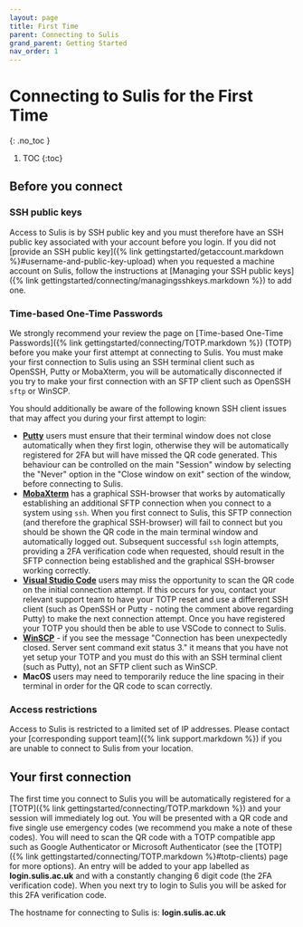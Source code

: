```yaml
---
layout: page
title: First Time
parent: Connecting to Sulis
grand_parent: Getting Started
nav_order: 1
---
```


# Connecting to Sulis for the First Time
{: .no_toc }

1. TOC
{:toc}

## Before you connect

### SSH public keys

Access to Sulis is by SSH public key and you must therefore have an SSH public key associated with your account before you login. If you did not [provide an SSH public key]({% link gettingstarted/getaccount.markdown %}#username-and-public-key-upload) when you requested a machine account on Sulis, follow the instructions at [Managing your SSH public keys]({% link gettingstarted/connecting/managingsshkeys.markdown %}) to add one.

### Time-based One-Time Passwords

We strongly recommend your review the page on [Time-based One-Time Passwords]({% link gettingstarted/connecting/TOTP.markdown %}) (TOTP) before you make your first attempt at connecting to Sulis. You must make your first connection to Sulis using an SSH terminal client such as OpenSSH, Putty or MobaXterm, you will be automatically disconnected if you try to make your first connection with an SFTP client such as OpenSSH `sftp` or WinSCP.

You should additionally be aware of the following known SSH client issues that may affect you during your first attempt to login:

* [**Putty**](https://www.chiark.greenend.org.uk/~sgtatham/putty/) users must ensure that their terminal window does not close automatically when they first login, otherwise they will be automatically registered for 2FA but will have missed the QR code generated. This behaviour can be controlled on the main "Session" window by selecting the "Never" option in the "Close window on exit" section of the window, before connecting to Sulis.
* [**MobaXterm**](https://mobaxterm.mobatek.net/) has a graphical SSH-browser that works by automatically establishing an additional SFTP connection when you connect to a system using `ssh`. When you first connect to Sulis, this SFTP connection (and therefore the graphical SSH-browser) will fail to connect but you should be shown the QR code in the main terminal window and automatically logged out. Subsequent successful `ssh` login attempts, providing a 2FA verification code when requested, should result in the SFTP connection being established and the graphical SSH-browser working correctly.
* [**Visual Studio Code**](https://code.visualstudio.com/) users may miss the opportunity to scan the QR code on the initial connection attempt. If this occurs for you, contact your relevant support team to have your TOTP reset and use a different SSH client (such as OpenSSH or Putty - noting the comment above regarding Putty) to make the next connection attempt. Once you have registered your TOTP you should then be able to use VSCode to connect to Sulis.
* [**WinSCP**](https://winscp.net/eng/index.php) - if you see the message "Connection has been unexpectedly closed. Server sent command exit status 3." it means that you have not yet setup your TOTP and you must do this with an SSH terminal client (such as Putty), not an SFTP client such as WinSCP.
* **MacOS** users may need to temporarily reduce the line spacing in their terminal in order for the QR code to scan correctly.

### Access restrictions

Access to Sulis is restricted to a limited set of IP addresses. Please contact your [corresponding support team]({% link support.markdown %}) if you are unable to connect to Sulis from your location.

## Your first connection

The first time you connect to Sulis you will be automatically registered for a [TOTP]({% link gettingstarted/connecting/TOTP.markdown %}) and your session will immediately log out. You will be presented with a QR code and five single use emergency codes (we recommend you make a note of these codes). You will need to scan the QR code with a TOTP compatible app such as Google Authenticator or Microsoft Authenticator (see the [TOTP]({% link gettingstarted/connecting/TOTP.markdown %}#totp-clients) page for more options). An entry will be added to your app labelled as __login.sulis.ac.uk__ and with a constantly changing 6 digit code (the 2FA verification code). When you next try to login to Sulis you will be asked for this 2FA verification code.

The hostname for connecting to Sulis is: **login.sulis.ac.uk**
